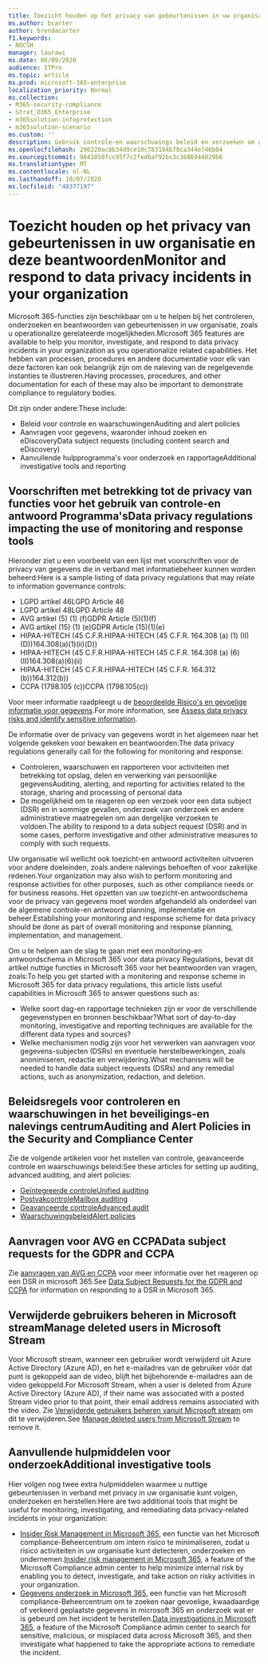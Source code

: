 ```yaml
---
title: Toezicht houden op het privacy van gebeurtenissen in uw organisatie en deze beantwoorden
ms.author: bcarter
author: brendacarter
f1.keywords:
- NOCSH
manager: laurawi
ms.date: 06/09/2020
audience: ITPro
ms.topic: article
ms.prod: microsoft-365-enterprise
localization_priority: Normal
ms.collection:
- M365-security-compliance
- Strat_O365_Enterprise
- m365solution-infoprotection
- m365solution-scenario
ms.custom: ''
description: Gebruik controle-en waarschuwings beleid en verzoeken om gegevens te controleren en te reageren op persoonlijke gegevens.
ms.openlocfilehash: 296220ac8b34d9ce10c783194b78ca344e746b84
ms.sourcegitcommit: 9841058fcc95f7c2fed6af92bc3c3686944829b6
ms.translationtype: MT
ms.contentlocale: nl-NL
ms.lasthandoff: 10/07/2020
ms.locfileid: "48377197"
---
```

# <a name="monitor-and-respond-to-data-privacy-incidents-in-your-organization"></a><span data-ttu-id="7bd8e-103">Toezicht houden op het privacy van gebeurtenissen in uw organisatie en deze beantwoorden</span><span class="sxs-lookup"><span data-stu-id="7bd8e-103">Monitor and respond to data privacy incidents in your organization</span></span>

<span data-ttu-id="7bd8e-104">Microsoft 365-functies zijn beschikbaar om u te helpen bij het controleren, onderzoeken en beantwoorden van gebeurtenissen in uw organisatie, zoals u operationalize gerelateerde mogelijkheden.</span><span class="sxs-lookup"><span data-stu-id="7bd8e-104">Microsoft 365 features are available to help you monitor, investigate, and respond to data privacy incidents in your organization as you operationalize related capabilities.</span></span> <span data-ttu-id="7bd8e-105">Het hebben van processen, procedures en andere documentatie voor elk van deze factoren kan ook belangrijk zijn om de naleving van de regelgevende instanties te illustreren.</span><span class="sxs-lookup"><span data-stu-id="7bd8e-105">Having processes, procedures, and other documentation for each of these may also be important to demonstrate compliance to regulatory bodies.</span></span>

<span data-ttu-id="7bd8e-106">Dit zijn onder andere:</span><span class="sxs-lookup"><span data-stu-id="7bd8e-106">These include:</span></span> 

- <span data-ttu-id="7bd8e-107">Beleid voor controle en waarschuwingen</span><span class="sxs-lookup"><span data-stu-id="7bd8e-107">Auditing and alert policies</span></span>
- <span data-ttu-id="7bd8e-108">Aanvragen voor gegevens, waaronder inhoud zoeken en eDiscovery</span><span class="sxs-lookup"><span data-stu-id="7bd8e-108">Data subject requests (including content search and eDiscovery)</span></span>
- <span data-ttu-id="7bd8e-109">Aanvullende hulpprogramma's voor onderzoek en rapportage</span><span class="sxs-lookup"><span data-stu-id="7bd8e-109">Additional investigative tools and reporting</span></span>

## <a name="data-privacy-regulations-impacting-the-use-of-monitoring-and-response-tools"></a><span data-ttu-id="7bd8e-110">Voorschriften met betrekking tot de privacy van functies voor het gebruik van controle-en antwoord Programma's</span><span class="sxs-lookup"><span data-stu-id="7bd8e-110">Data privacy regulations impacting the use of monitoring and response tools</span></span>

<span data-ttu-id="7bd8e-111">Hieronder ziet u een voorbeeld van een lijst met voorschriften voor de privacy van gegevens die in verband met informatiebeheer kunnen worden beheerd:</span><span class="sxs-lookup"><span data-stu-id="7bd8e-111">Here is a sample listing of data privacy regulations that may relate to information governance controls:</span></span>

- <span data-ttu-id="7bd8e-112">LGPD artikel 46</span><span class="sxs-lookup"><span data-stu-id="7bd8e-112">LGPD Article 46</span></span>
- <span data-ttu-id="7bd8e-113">LGPD artikel 48</span><span class="sxs-lookup"><span data-stu-id="7bd8e-113">LGPD Article 48</span></span>
- <span data-ttu-id="7bd8e-114">AVG artikel (5) (1) (f)</span><span class="sxs-lookup"><span data-stu-id="7bd8e-114">GDPR Article (5)(1)(f)</span></span>
- <span data-ttu-id="7bd8e-115">AVG artikel (15) (1) (e)</span><span class="sxs-lookup"><span data-stu-id="7bd8e-115">GDPR Article (15)(1)(e)</span></span>
- <span data-ttu-id="7bd8e-116">HIPAA-HITECH (45 C.F.R.</span><span class="sxs-lookup"><span data-stu-id="7bd8e-116">HIPAA-HITECH (45 C.F.R.</span></span> <span data-ttu-id="7bd8e-117">164.308 (a) (1) (II) (D))</span><span class="sxs-lookup"><span data-stu-id="7bd8e-117">164.308(a)(1)(ii)(D))</span></span>
- <span data-ttu-id="7bd8e-118">HIPAA-HITECH (45 C.F.R.</span><span class="sxs-lookup"><span data-stu-id="7bd8e-118">HIPAA-HITECH (45 C.F.R.</span></span> <span data-ttu-id="7bd8e-119">164.308 (a) (6) (II)</span><span class="sxs-lookup"><span data-stu-id="7bd8e-119">164.308(a)(6)(ii)</span></span>
- <span data-ttu-id="7bd8e-120">HIPAA-HITECH (45 C.F.R.</span><span class="sxs-lookup"><span data-stu-id="7bd8e-120">HIPAA-HITECH (45 C.F.R.</span></span> <span data-ttu-id="7bd8e-121">164.312 (b))</span><span class="sxs-lookup"><span data-stu-id="7bd8e-121">164.312(b))</span></span>
- <span data-ttu-id="7bd8e-122">CCPA (1798.105 (c))</span><span class="sxs-lookup"><span data-stu-id="7bd8e-122">CCPA (1798.105(c))</span></span>

<span data-ttu-id="7bd8e-123">Voor meer informatie raadpleegt u de [beoordeelde Risico's en gevoelige informatie voor gegevens](information-protection-deploy-assess.md).</span><span class="sxs-lookup"><span data-stu-id="7bd8e-123">For more information, see [Assess data privacy risks and identify sensitive information](information-protection-deploy-assess.md).</span></span>

<span data-ttu-id="7bd8e-124">De informatie over de privacy van gegevens wordt in het algemeen naar het volgende gekeken voor bewaken en beantwoorden:</span><span class="sxs-lookup"><span data-stu-id="7bd8e-124">The data privacy regulations generally call for the following for monitoring and response:</span></span>

- <span data-ttu-id="7bd8e-125">Controleren, waarschuwen en rapporteren voor activiteiten met betrekking tot opslag, delen en verwerking van persoonlijke gegevens</span><span class="sxs-lookup"><span data-stu-id="7bd8e-125">Auditing, alerting, and reporting for activities related to the storage, sharing and processing of personal data</span></span>
- <span data-ttu-id="7bd8e-126">De mogelijkheid om te reageren op een verzoek voor een data subject (DSR) en in sommige gevallen, onderzoek van onderzoek en andere administratieve maatregelen om aan dergelijke verzoeken te voldoen.</span><span class="sxs-lookup"><span data-stu-id="7bd8e-126">The ability to respond to a data subject request (DSR) and in some cases, perform investigative and other administrative measures to comply with such requests.</span></span>

<span data-ttu-id="7bd8e-127">Uw organisatie wil wellicht ook toezicht-en antwoord activiteiten uitvoeren voor andere doeleinden, zoals andere nalevings behoeften of voor zakelijke redenen.</span><span class="sxs-lookup"><span data-stu-id="7bd8e-127">Your organization may also wish to perform monitoring and response activities for other purposes, such as other compliance needs or for business reasons.</span></span> <span data-ttu-id="7bd8e-128">Het opzetten van uw toezicht-en antwoordschema voor de privacy van gegevens moet worden afgehandeld als onderdeel van de algemene controle-en antwoord planning, implementatie en beheer.</span><span class="sxs-lookup"><span data-stu-id="7bd8e-128">Establishing your monitoring and response scheme for data privacy should be done as part of overall monitoring and response planning, implementation, and management.</span></span>

<span data-ttu-id="7bd8e-129">Om u te helpen aan de slag te gaan met een monitoring-en antwoordschema in Microsoft 365 voor data privacy Regulations, bevat dit artikel nuttige functies in Microsoft 365 voor het beantwoorden van vragen, zoals:</span><span class="sxs-lookup"><span data-stu-id="7bd8e-129">To help you get started with a monitoring and response scheme in Microsoft 365 for data privacy regulations, this article lists useful capabilities in Microsoft 365 to answer questions such as:</span></span> 

- <span data-ttu-id="7bd8e-130">Welke soort dag-en rapportage technieken zijn er voor de verschillende gegevenstypen en bronnen beschikbaar?</span><span class="sxs-lookup"><span data-stu-id="7bd8e-130">What sort of day-to-day monitoring, investigative and reporting techniques are available for the different data types and sources?</span></span>
- <span data-ttu-id="7bd8e-131">Welke mechanismen nodig zijn voor het verwerken van aanvragen voor gegevens-subjecten (DSRs) en eventuele herstelbewerkingen, zoals anonimiseren, redactie en verwijdering.</span><span class="sxs-lookup"><span data-stu-id="7bd8e-131">What mechanisms will be needed to handle data subject requests (DSRs) and any remedial actions, such as anonymization, redaction, and deletion.</span></span>

## <a name="auditing-and-alert-policies-in-the-security-and-compliance-center"></a><span data-ttu-id="7bd8e-132">Beleidsregels voor controleren en waarschuwingen in het beveiligings-en nalevings centrum</span><span class="sxs-lookup"><span data-stu-id="7bd8e-132">Auditing and Alert Policies in the Security and Compliance Center</span></span>

<span data-ttu-id="7bd8e-133">Zie de volgende artikelen voor het instellen van controle, geavanceerde controle en waarschuwings beleid:</span><span class="sxs-lookup"><span data-stu-id="7bd8e-133">See these articles for setting up auditing, advanced auditing, and alert policies:</span></span>

- [<span data-ttu-id="7bd8e-134">Geïntegreerde controle</span><span class="sxs-lookup"><span data-stu-id="7bd8e-134">Unified auditing</span></span>](../compliance/search-the-audit-log-in-security-and-compliance.md)
- [<span data-ttu-id="7bd8e-135">Postvakcontrole</span><span class="sxs-lookup"><span data-stu-id="7bd8e-135">Mailbox auditing</span></span>](../compliance/enable-mailbox-auditing.md)
- [<span data-ttu-id="7bd8e-136">Geavanceerde controle</span><span class="sxs-lookup"><span data-stu-id="7bd8e-136">Advanced audit</span></span>](../compliance/advanced-audit.md)
- [<span data-ttu-id="7bd8e-137">Waarschuwingsbeleid</span><span class="sxs-lookup"><span data-stu-id="7bd8e-137">Alert policies</span></span>](../compliance/alert-policies.md)

## <a name="data-subject-requests-for-the-gdpr-and-ccpa"></a><span data-ttu-id="7bd8e-138">Aanvragen voor AVG en CCPA</span><span class="sxs-lookup"><span data-stu-id="7bd8e-138">Data subject requests for the GDPR and CCPA</span></span>

<span data-ttu-id="7bd8e-139">Zie [aanvragen van AVG en CCPA](../compliance/gdpr-dsr-office365.md) voor meer informatie over het reageren op een DSR in microsoft 365.</span><span class="sxs-lookup"><span data-stu-id="7bd8e-139">See [Data Subject Requests for the GDPR and CCPA](../compliance/gdpr-dsr-office365.md) for information on responding to a DSR in Microsoft 365.</span></span>

## <a name="manage-deleted-users-in-microsoft-stream"></a><span data-ttu-id="7bd8e-140">Verwijderde gebruikers beheren in Microsoft stream</span><span class="sxs-lookup"><span data-stu-id="7bd8e-140">Manage deleted users in Microsoft Stream</span></span>

<span data-ttu-id="7bd8e-141">Voor Microsoft stream, wanneer een gebruiker wordt verwijderd uit Azure Active Directory (Azure AD), en het e-mailadres van de gebruiker vóór dat punt is gekoppeld aan de video, blijft het bijbehorende e-mailadres aan de video gekoppeld.</span><span class="sxs-lookup"><span data-stu-id="7bd8e-141">For Microsoft Stream, when a user is deleted from Azure Active Directory (Azure AD), if their name was associated with a posted Stream video prior to that point, their email address remains associated with the video.</span></span> <span data-ttu-id="7bd8e-142">Zie [Verwijderde gebruikers beheren vanuit Microsoft stream](https://docs.microsoft.com/stream/managing-deleted-users) om dit te verwijderen.</span><span class="sxs-lookup"><span data-stu-id="7bd8e-142">See [Manage deleted users from Microsoft Stream](https://docs.microsoft.com/stream/managing-deleted-users) to remove it.</span></span>

## <a name="additional-investigative-tools"></a><span data-ttu-id="7bd8e-143">Aanvullende hulpmiddelen voor onderzoek</span><span class="sxs-lookup"><span data-stu-id="7bd8e-143">Additional investigative tools</span></span>

<span data-ttu-id="7bd8e-144">Hier volgen nog twee extra hulpmiddelen waarmee u nuttige gebeurtenissen in verband met privacy in uw organisatie kunt volgen, onderzoeken en herstellen:</span><span class="sxs-lookup"><span data-stu-id="7bd8e-144">Here are two additional tools that might be useful for monitoring, investigating, and remediating data privacy-related incidents in your organization:</span></span>

- <span data-ttu-id="7bd8e-145">[Insider Risk Management in Microsoft 365](../compliance/insider-risk-management.md), een functie van het Microsoft compliance-Beheercentrum om intern risico te minimaliseren, zodat u risico activiteiten in uw organisatie kunt detecteren, onderzoeken en ondernemen.</span><span class="sxs-lookup"><span data-stu-id="7bd8e-145">[Insider risk management in Microsoft 365](../compliance/insider-risk-management.md), a feature of the Microsoft Compliance admin center to help minimize internal risk by enabling you to detect, investigate, and take action on risky activities in your organization.</span></span>
- <span data-ttu-id="7bd8e-146">[Gegevens onderzoek in Microsoft 365](../compliance/overview-data-investigations.md), een functie van het Microsoft compliance-Beheercentrum om te zoeken naar gevoelige, kwaadaardige of verkeerd geplaatste gegevens in microsoft 365 en onderzoek wat er is gebeurd om het incident te herstellen.</span><span class="sxs-lookup"><span data-stu-id="7bd8e-146">[Data investigations in Microsoft 365](../compliance/overview-data-investigations.md), a feature of the Microsoft Compliance admin center to search for sensitive, malicious, or misplaced data across Microsoft 365, and then investigate what happened to take the appropriate actions to remediate the incident.</span></span>
